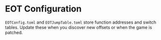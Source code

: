 # EOT Configuration

`EOTConfig.toml` and `EOTJumpTable.toml` store function addresses and switch tables. Update these when you discover new offsets or when the game is patched.
